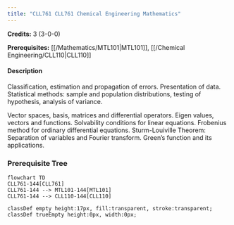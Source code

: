 ```yaml
---
title: "CLL761 CLL761 Chemical Engineering Mathematics"
---
```

**Credits:** 3 (3-0-0)

**Prerequisites:** [[/Mathematics/MTL101|MTL101]], [[/Chemical Engineering/CLL110|CLL110]]

#### Description
Classification, estimation and propagation of errors. Presentation of data. Statistical methods: sample and population distributions, testing of hypothesis, analysis of variance.

Vector spaces, basis, matrices and differential operators. Eigen values, vectors and functions. Solvability conditions for linear equations. Frobenius method for ordinary differential equations. Sturm-Louiville Theorem: Separation of variables and Fourier transform. Green’s function and its applications.

### Prerequisite Tree

```mermaid
flowchart TD
CLL761-144[CLL761]
CLL761-144 --> MTL101-144[MTL101]
CLL761-144 --> CLL110-144[CLL110]

classDef empty height:17px, fill:transparent, stroke:transparent;
classDef trueEmpty height:0px, width:0px;
```
